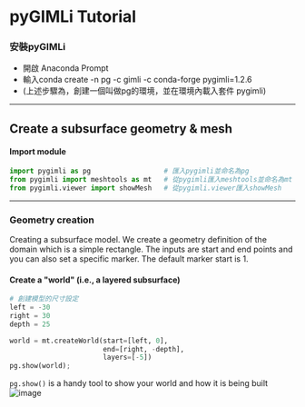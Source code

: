 # pyGIMLi Tutorial

### 安裝pyGIMLi
- 開啟 Anaconda Prompt
- 輸入conda create -n pg -c gimli -c conda-forge pygimli=1.2.6
- (上述步驟為，創建一個叫做pg的環境，並在環境內載入套件 pygimli)
--------------------------------------------------------------------------------------------------
## Create a subsurface geometry & mesh

#### Import module
```python
import pygimli as pg                  # 匯入pygimli並命名為pg
from pygimli import meshtools as mt   # 從pygimli匯入meshtools並命名為mt
from pygimli.viewer import showMesh   # 從pygimli.viewer匯入showMesh
```
--------------------------------------------------------------------------------------------------

### Geometry creation
Creating a subsurface model. We create a geometry definition of the domain which is a simple rectangle. The inputs are start and end points and you can also set a specific marker. The default marker start is 1.

#### Create a "world" (i.e., a layered subsurface)
```python
# 創建模型的尺寸設定
left = -30
right = 30
depth = 25
```
```python
world = mt.createWorld(start=[left, 0],
                       end=[right, -depth],
                       layers=[-5])
pg.show(world); 
```
```pg.show()``` is a handy tool to show your world and how it is being built
![image](https://user-images.githubusercontent.com/101647060/181185065-da94d37c-0109-4015-b5e0-b4ecea8d525a.png)

